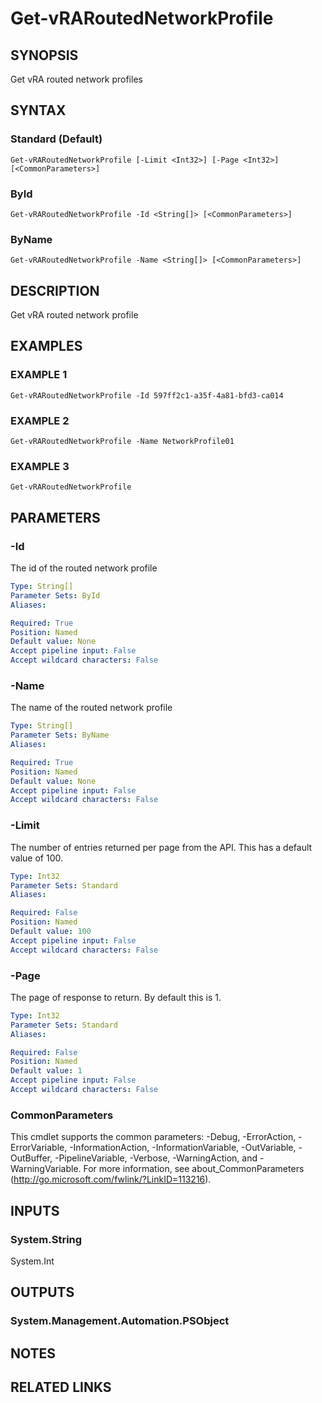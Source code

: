 # Get-vRARoutedNetworkProfile

## SYNOPSIS
Get vRA routed network profiles

## SYNTAX

### Standard (Default)
```
Get-vRARoutedNetworkProfile [-Limit <Int32>] [-Page <Int32>] [<CommonParameters>]
```

### ById
```
Get-vRARoutedNetworkProfile -Id <String[]> [<CommonParameters>]
```

### ByName
```
Get-vRARoutedNetworkProfile -Name <String[]> [<CommonParameters>]
```

## DESCRIPTION
Get vRA routed network profile

## EXAMPLES

### EXAMPLE 1
```
Get-vRARoutedNetworkProfile -Id 597ff2c1-a35f-4a81-bfd3-ca014
```

### EXAMPLE 2
```
Get-vRARoutedNetworkProfile -Name NetworkProfile01
```

### EXAMPLE 3
```
Get-vRARoutedNetworkProfile
```

## PARAMETERS

### -Id
The id of the routed network profile

```yaml
Type: String[]
Parameter Sets: ById
Aliases:

Required: True
Position: Named
Default value: None
Accept pipeline input: False
Accept wildcard characters: False
```

### -Name
The name of the routed network profile

```yaml
Type: String[]
Parameter Sets: ByName
Aliases:

Required: True
Position: Named
Default value: None
Accept pipeline input: False
Accept wildcard characters: False
```

### -Limit
The number of entries returned per page from the API.
This has a default value of 100.

```yaml
Type: Int32
Parameter Sets: Standard
Aliases:

Required: False
Position: Named
Default value: 100
Accept pipeline input: False
Accept wildcard characters: False
```

### -Page
The page of response to return.
By default this is 1.

```yaml
Type: Int32
Parameter Sets: Standard
Aliases:

Required: False
Position: Named
Default value: 1
Accept pipeline input: False
Accept wildcard characters: False
```

### CommonParameters
This cmdlet supports the common parameters: -Debug, -ErrorAction, -ErrorVariable, -InformationAction, -InformationVariable, -OutVariable, -OutBuffer, -PipelineVariable, -Verbose, -WarningAction, and -WarningVariable.
For more information, see about_CommonParameters (http://go.microsoft.com/fwlink/?LinkID=113216).

## INPUTS

### System.String
System.Int

## OUTPUTS

### System.Management.Automation.PSObject

## NOTES

## RELATED LINKS
